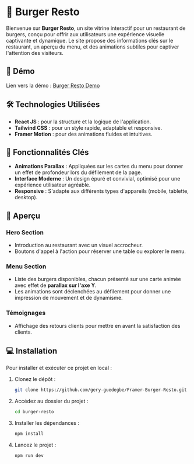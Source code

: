 # 🍔 Burger Resto

Bienvenue sur **Burger Resto**, un site vitrine interactif pour un restaurant de burgers, conçu pour offrir aux utilisateurs une expérience visuelle captivante et dynamique. Le site propose des informations clés sur le restaurant, un aperçu du menu, et des animations subtiles pour captiver l'attention des visiteurs.

## 🚀 Démo

Lien vers la démo : [Burger Resto Demo](https://lien-de-la-demo.com)

## 🛠️ Technologies Utilisées

- **React JS** : pour la structure et la logique de l'application.
- **Tailwind CSS** : pour un style rapide, adaptable et responsive.
- **Framer Motion** : pour des animations fluides et intuitives.

## 🎨 Fonctionnalités Clés

- **Animations Parallax** : Appliquées sur les cartes du menu pour donner un effet de profondeur lors du défilement de la page.
- **Interface Moderne** : Un design épuré et convivial, optimisé pour une expérience utilisateur agréable.
- **Responsive** : S'adapte aux différents types d'appareils (mobile, tablette, desktop).

## 📸 Aperçu

### Hero Section

- Introduction au restaurant avec un visuel accrocheur.
- Boutons d'appel à l'action pour réserver une table ou explorer le menu.

### Menu Section

- Liste des burgers disponibles, chacun présenté sur une carte animée avec effet de **parallax sur l'axe Y**.
- Les animations sont déclenchées au défilement pour donner une impression de mouvement et de dynamisme.

### Témoignages

- Affichage des retours clients pour mettre en avant la satisfaction des clients.

## 💻 Installation

Pour installer et exécuter ce projet en local :

1. Clonez le dépôt :

   ```bash
   git clone https://github.com/gery-guedegbe/Framer-Burger-Resto.git
   ```

2. Accédez au dossier du projet :

   ```bash
   cd burger-resto
   ```

3. Installer les dépendances :

   ```bash
   npm install
   ```

4. Lancez le projet :

   ```bash
   npm run dev
   ```
